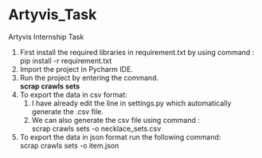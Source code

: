 # Artyvis_Task
Artyvis Internship Task

1. First install the required libraries in requirement.txt by using command :
    pip install -r requirement.txt
2. Import the project in Pycharm IDE.
3. Run the project by entering the command. </br>
    <b> scrap crawls sets </b>
4. To export the data in csv format:
    1. I have already edit the line in settings.py which automatically generate the .csv file.
    2. We can also generate the csv file using command : 
        </br> scrap crawls sets -o necklace_sets.csv </br>
5. To export the data in json format run the following command:
      </br>  scrap crawls sets -o item.json </br>
    
